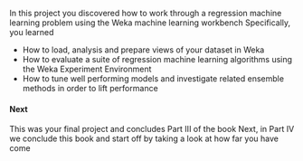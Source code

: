 In this project you discovered how to work through a regression machine learning problem using
the Weka machine learning workbench Specifically, you learned
- How to load, analysis and prepare views of your dataset in Weka
- How to evaluate a suite of regression machine learning algorithms using the Weka Experiment Environment
- How to tune well performing models and investigate related ensemble methods in order to
lift performance

#### Next
This was your final project and concludes Part III of the book Next, in Part IV we conclude
this book and start off by taking a look at how far you have come
